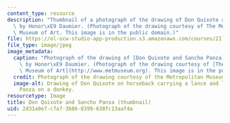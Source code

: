 ```yaml
---
content_type: resource
description: "Thumbnail of a photograph of the drawing of Don Quixote and Sancho Panza\
  \ by Honor\xE9 Daumier. (Photograph of the drawing courtesy of The Metropolitan\
  \ Museum of Art. This image is in the public domain.)"
file: https://ol-ocw-studio-app-production.s3.amazonaws.com/courses/21l-003-reading-fiction-imaginary-journeys-fall-2015/2d31a9e7c7a736868399638fc13aaf4a_21l-003f15-th.jpg
file_type: image/jpeg
image_metadata:
  caption: "Photograph of the drawing of [Don Quixote and Sancho Panza](http://www.metmuseum.org/collection/the-collection-online/search/333888)\
    \ by Honor\xE9 Daumier. (Photograph of the drawing courtesy of [The Metropolitan\
    \ Museum of Art](http://www.metmuseum.org). This image is in the public domain.)"
  credit: Photograph of the drawing courtesy of the Metropolitan Museum of Art.
  image-alt: Drawing of Don Quixote on horseback carrying a lance and leading Sancho
    Panza on a donkey.
resourcetype: Image
title: Don Quixote and Sancho Pansa (thumbnail)
uid: 2d31a9e7-c7a7-3686-8399-638fc13aaf4a
---
```

